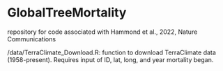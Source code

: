 # GlobalTreeMortality
repository for code associated with Hammond et al., 2022, Nature Communications

/data/TerraClimate_Download.R: function to download TerraClimate data (1958-present). Requires input of ID, lat, long, and year mortality began.
